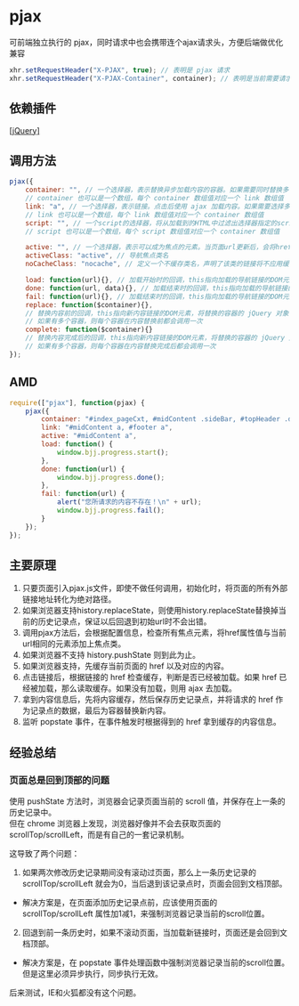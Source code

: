 ﻿# pjax

可前端独立执行的 pjax，同时请求中也会携带连个ajax请求头，方便后端做优化兼容
```js
xhr.setRequestHeader("X-PJAX", true); // 表明是 pjax 请求
xhr.setRequestHeader("X-PJAX-Container", container); // 表明是当前需要请求的内容容器选择器所组成的数组
```

## 依赖插件
[[jQuery]](http://jquery.com/)


## 调用方法
```js
pjax({
	container: "", // 一个选择器，表示替换异步加载内容的容器。如果需要同时替换多个容器中的内容，则每个容器选择器用“,”隔开。
	// container 也可以是一个数组，每个 container 数组值对应一个 link 数组值
	link: "a", // 一个选择器，表示链接。点击后使用 ajax 加载内容。如果需要选择多个链接，则每个链接选择器用“,”隔开。
	// link 也可以是一个数组，每个 link 数组值对应一个 container 数组值
	script: "", // 一个script的选择器，将从加载到的HTML中过滤出选择器指定的script标签
	// script 也可以是一个数组，每个 script 数组值对应一个 container 数组值

	active: "", // 一个选择器，表示可以成为焦点的元素。当页面url更新后，会将href属性值与当前url相同的元素添加上焦点类
	activeClass: "active", // 导航焦点类名
	noCacheClass: "nocache", // 定义一个不缓存类名，声明了该类的链接将不应用缓存，即每次都重新请求

	load: function(url){}, // 加载开始时的回调，this指向加载的导航链接的DOM元素，将请求的url作为参数传入
	done: function(url, data){}, // 加载结束时的回调，this指向加载的导航链接的DOM元素，将请求的url以及请求到的data作为参数传入
	fail: function(url){}, // 加载结束时的回调，this指向加载的导航链接的DOM元素，将请求的url作为参数传入
	replace: function($container){},
	// 替换内容前的回调，this指向新内容链接的DOM元素，将替换的容器的 jQuery 对象作为参数传入，可以得到替换前的内容信息。
	// 如果有多个容器，则每个容器在内容替换前都会调用一次
	complete: function($container){}
	// 替换内容完成后的回调，this指向新内容链接的DOM元素，将替换的容器的 jQuery 对象作为参数传入，可以得到替换后的内容信息。
	// 如果有多个容器，则每个容器在内容替换完成后都会调用一次
});
```

## AMD
```js
require(["pjax"], function(pjax) {
	pjax({
		container: "#index_pageCxt, #midContent .sideBar, #topHeader .dongtai",
		link: "#midContent a, #footer a",
		active: "#midContent a",
		load: function() {
			window.bjj.progress.start();
		},
		done: function(url) {
			window.bjj.progress.done();
		},
		fail: function(url) {
			alert("您所请求的内容不存在！\n" + url);
			window.bjj.progress.fail();
		}
	});
});
```


## 主要原理

1) 只要页面引入pjax.js文件，即使不做任何调用，初始化时，将页面的所有外部链接地址转化为绝对路径。<br>
2) 如果浏览器支持history.replaceState，则使用history.replaceState替换掉当前的历史记录点，保证以后回退到初始url时不会出错。<br>
2) 调用pjax方法后，会根据配置信息，检查所有焦点元素，将href属性值与当前url相同的元素添加上焦点类。<br>
3) 如果浏览器不支持 history.pushState 则到此为止。<br>
4) 如果浏览器支持，先缓存当前页面的 href 以及对应的内容。<br>
5) 点击链接后，根据链接的 href 检查缓存，判断是否已经被加载。如果 href 已经被加载，那么读取缓存。如果没有加载，则用 ajax 去加载。<br>
6) 拿到内容信息后，先将内容缓存，然后保存历史记录点，并将请求的 href 作为记录点的数据，最后为容器替换新内容。<br>
7) 监听 popstate 事件，在事件触发时根据得到的 href 拿到缓存的内容信息。<br>




## 经验总结

### 页面总是回到顶部的问题

使用 pushState 方法时，浏览器会记录页面当前的 scroll 值，并保存在上一条的历史记录中。<br>
但在 chrome 浏览器上发现，浏览器好像并不会去获取页面的 scrollTop/scrollLeft，而是有自己的一套记录机制。<br>

这导致了两个问题：<br>

1) 如果两次修改历史记录期间没有滚动过页面，那么上一条历史记录的 scrollTop/scrollLeft 就会为0，当后退到该记录点时，页面会回到文档顶部。<br>
- 解决方案是，在页面添加历史记录点前，应该使用页面的 scrollTop/scrollLeft 属性加1减1，来强制浏览器记录当前的scroll位置。<br>

2) 回退到前一条历史时，如果不滚动页面，当加载新链接时，页面还是会回到文档顶部。<br>
- 解决方案是，在 popstate 事件处理函数中强制浏览器记录当前的scroll位置。但是这里必须异步执行，同步执行无效。<br>

后来测试，IE和火狐都没有这个问题。<br>




